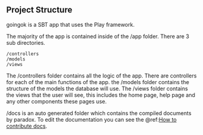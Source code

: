 ## Project Structure

goingok is a SBT app that uses the Play framework.

The majority of the app is contained inside of the /app folder. There are 3 sub directories.

    /controllers
    /models
    /views

The /controllers folder contains all the logic of the app. There are controllers for each of the main functions of the app.
the /models folder contains the structure of the models the database will use.
The /views folder contains the views that the user will see, this includes the home page, help page and any other components these pages use.

/docs is an auto generated folder which contains the compiled documents by paradox. To edit the documentation you can see the @ref:[How to contribute docs](update_docs.md).
